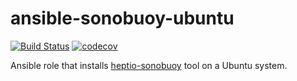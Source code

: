 # ansible-sonobuoy-ubuntu

[![Build Status](https://travis-ci.com/k4ch0/ansible-sonobuoy-ubuntu.svg?branch=master)](https://travis-ci.com/k4ch0/ansible-sonobuoy-ubuntu)
[![codecov](https://codecov.io/gh/k4ch0/ansible-sonobuoy-ubuntu/branch/master/graph/badge.svg)](https://codecov.io/gh/k4ch0/ansible-sonobuoy-ubuntu)

Ansible role that installs [heptio-sonobuoy](https://github.com/heptio/sonobuoy) tool on a Ubuntu system.
